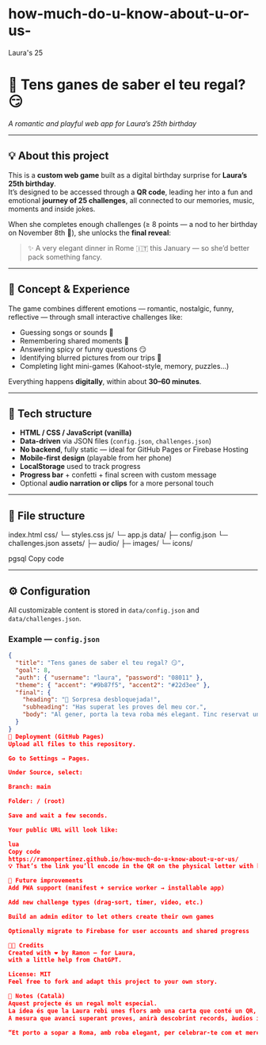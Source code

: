 # how-much-do-u-know-about-u-or-us-
Laura's 25
# 🎁 Tens ganes de saber el teu regal? 😏  
*A romantic and playful web app for Laura’s 25th birthday*

---

## 💡 About this project
This is a **custom web game** built as a digital birthday surprise for **Laura’s 25th birthday**.  
It’s designed to be accessed through a **QR code**, leading her into a fun and emotional **journey of 25 challenges**, all connected to our memories, music, moments and inside jokes.

When she completes enough challenges (≥ 8 points — a nod to her birthday on November 8th 🎂), she unlocks the **final reveal**:  
> ✨ A very elegant dinner in Rome 🇮🇹 this January — so she’d better pack something fancy.

---

## 🧠 Concept & Experience
The game combines different emotions — romantic, nostalgic, funny, reflective — through small interactive challenges like:
- Guessing songs or sounds 🎵  
- Remembering shared moments 💭  
- Answering spicy or funny questions 😏  
- Identifying blurred pictures from our trips 📸  
- Completing light mini-games (Kahoot-style, memory, puzzles…)

Everything happens **digitally**, within about **30–60 minutes**.

---

## 🧱 Tech structure
- **HTML / CSS / JavaScript (vanilla)**  
- **Data-driven** via JSON files (`config.json`, `challenges.json`)  
- **No backend**, fully static — ideal for GitHub Pages or Firebase Hosting  
- **Mobile-first design** (playable from her phone)  
- **LocalStorage** used to track progress  
- **Progress bar** + confetti + final screen with custom message  
- Optional **audio narration or clips** for a more personal touch

---

## 📂 File structure
index.html
css/
└─ styles.css
js/
└─ app.js
data/
├─ config.json
└─ challenges.json
assets/
├─ audio/
├─ images/
└─ icons/

pgsql
Copy code

---

## ⚙️ Configuration
All customizable content is stored in `data/config.json` and `data/challenges.json`.

### Example — `config.json`
```json
{
  "title": "Tens ganes de saber el teu regal? 😏",
  "goal": 8,
  "auth": { "username": "laura", "password": "08011" },
  "theme": { "accent": "#9b87f5", "accent2": "#22d3ee" },
  "final": {
    "heading": "🎉 Sorpresa desbloquejada!",
    "subheading": "Has superat les proves del meu cor.",
    "body": "Al gener, porta la teva roba més elegant. Tinc reservat un lloc especial per sopar junts a Roma. 💛"
  }
}
🚀 Deployment (GitHub Pages)
Upload all files to this repository.

Go to Settings → Pages.

Under Source, select:

Branch: main

Folder: / (root)

Save and wait a few seconds.

Your public URL will look like:

lua
Copy code
https://ramonpertinez.github.io/how-much-do-u-know-about-u-or-us/
💡 That’s the link you’ll encode in the QR on the physical letter with her flowers.

📱 Future improvements
Add PWA support (manifest + service worker → installable app)

Add new challenge types (drag-sort, timer, video, etc.)

Build an admin editor to let others create their own games

Optionally migrate to Firebase for user accounts and shared progress

🧑‍💻 Credits
Created with ❤️ by Ramon — for Laura,
with a little help from ChatGPT.

License: MIT
Feel free to fork and adapt this project to your own story.

💬 Notes (Català)
Aquest projecte és un regal molt especial.
La idea és que la Laura rebi unes flors amb una carta que conté un QR, que la portarà a aquest joc web.
A mesura que avanci superant proves, anirà descobrint records, àudios i moments compartits fins arribar al missatge final:

“Et porto a sopar a Roma, amb roba elegant, per celebrar-te com et mereixes 💛”.
